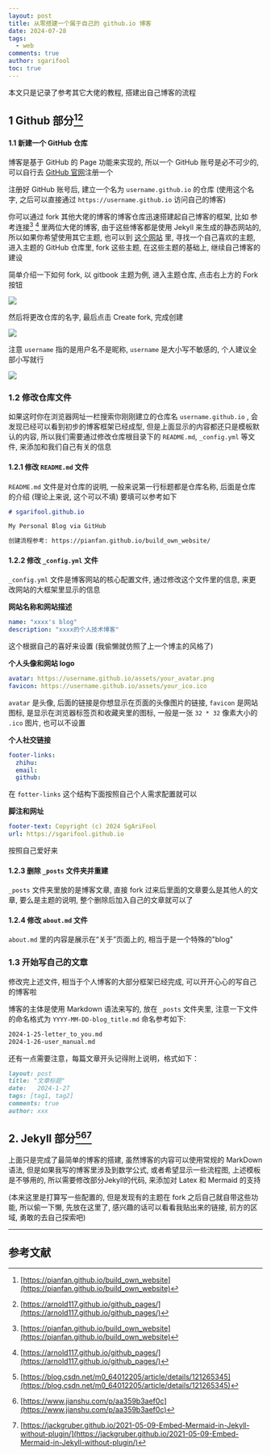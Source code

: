 ```yaml
---
layout: post
title: 从零搭建一个属于自己的 github.io 博客
date: 2024-07-28
tags:
  - web
comments: true
author: sgarifool
toc: true
---
```


本文只是记录了参考其它大佬的教程, 搭建出自己博客的流程

<!-- more -->

## 1 Github 部分[^1][^2]

#### 1.1 新建一个 GitHub 仓库

博客是基于 GitHub 的 Page 功能来实现的, 所以一个 GitHub 账号是必不可少的, 可以自行去 [GitHub 官网](https://github.com)注册一个

注册好 GitHub 账号后, 建立一个名为 `username.github.io` 的仓库 (使用这个名字, 之后可以直接通过 `https://username.github.io` 访问自己的博客)

你可以通过 fork 其他大佬的博客的博客仓库迅速搭建起自己博客的框架, 比如 参考连接[^1] [^2] 里两位大佬的博客, 由于这些博客都是使用 Jekyll 来生成的静态网站的, 所以如果你希望使用其它主题, 也可以到 [这个网站](http://jekyllthemes.org/) 里, 寻找一个自己喜欢的主题, 进入主题的 GitHub 仓库里, fork 这些主题, 在这些主题的基础上, 继续自己博客的建设

简单介绍一下如何 fork, 以 gitbook 主题为例, 进入主题仓库, 点击右上方的 Fork 按钮

![](../assets/img-2024-07-23-build_own_blog.png)

然后将更改仓库的名字, 最后点击 Create fork, 完成创建

![](../assets/img-2024-07-23-build_own_blog-1.png)

注意 `username` 指的是用户名不是昵称, `username` 是大小写不敏感的, 个人建议全部小写就行

![](../assets/img-2024-07-23-build_own_blog-2.png)

### 1.2 修改仓库文件

如果这时你在浏览器网址一栏搜索你刚刚建立的仓库名 `username.github.io` , 会发现已经可以看到初步的博客框架已经成型, 但是上面显示的内容都还只是模板默认的内容, 所以我们需要通过修改仓库根目录下的 `README.md`,  `_config.yml` 等文件, 来添加和我们自己有关的信息

#### 1.2.1 修改 `README.md` 文件

`README.md` 文件是对仓库的说明, 一般来说第一行标题都是仓库名称, 后面是仓库的介绍 (理论上来说, 这个可以不填) 要填可以参考如下

```markdown
# sgarifool.github.io

My Personal Blog via GitHub

创建流程参考: https://pianfan.github.io/build_own_website/
```

#### 1.2.2 修改 `_config.yml` 文件

`_config.yml` 文件是博客网站的核心配置文件, 通过修改这个文件里的信息, 来更改网站的大框架里显示的信息

**网站名称和网站描述**

```yml
name: "xxxx's blog"
description: "xxxx的个人技术博客"
```

这个根据自己的喜好来设置 (我偷懒就仿照了上一个博主的风格了) 

**个人头像和网站 logo**

```yml
avatar: https://username.github.io/assets/your_avatar.png
favicon: https://username.github.io/assets/your_ico.ico
```

`avatar` 是头像, 后面的链接是你想显示在页面的头像图片的链接, `favicon` 是网站图标, 是显示在浏览器标签页和收藏夹里的图标, 一般是一张 `32 * 32` 像素大小的 `.ico` 图片, 也可以不设置

**个人社交链接** 

```yml
footer-links:
  zhihu: 
  email:
  github: 
```

在 `fotter-links` 这个结构下面按照自己个人需求配置就可以

**脚注和网址**

```yml
footer-text: Copyright (c) 2024 SgAriFool
url: https://sgarifool.github.io
```

按照自己爱好来
#### 1.2.3 删除 `_posts` 文件夹并重建

`_posts` 文件夹里放的是博客文章, 直接 fork 过来后里面的文章要么是其他人的文章, 要么是主题的说明, 整个删除后加入自己的文章就可以了

#### 1.2.4 修改 `about.md` 文件

`about.md` 里的内容是展示在“关于”页面上的, 相当于是一个特殊的"blog"

### 1.3 开始写自己的文章

修改完上述文件, 相当于个人博客的大部分框架已经完成, 可以开开心心的写自己的博客啦

博客的主体是使用 Markdown 语法来写的, 放在 `_posts` 文件夹里, 注意一下文件的命名格式为 `YYYY-MM-DD-blog_title.md` 命名参考如下: 

```bash
2024-1-25-letter_to_you.md
2024-1-26-user_manual.md
```

还有一点需要注意，每篇文章开头记得附上说明，格式如下：

```markdown
layout: post
title: "文章标题"
date:   2024-1-27
tags: [tag1, tag2]
comments: true
author: xxx
```

## 2. Jekyll 部分[^3][^4][^5]

上面只是完成了最简单的博客的搭建, 虽然博客的内容可以使用常规的 MarkDown 语法, 但是如果我写的博客里涉及到数学公式, 或者希望显示一些流程图, 上述模板是不够用的, 所以需要修改部分Jekyll的代码, 来添加对 Latex 和 Mermaid 的支持

(本来这里是打算写一些配置的, 但是发现有的主题在 fork 之后自己就自带这些功能, 所以偷一下懒, 先放在这里了, 感兴趣的话可以看看我贴出来的链接, 前方的区域, 勇敢的去自己探索吧)

---

## 参考文献

[^1]: [https://pianfan.github.io/build_own_website](https://pianfan.github.io/build_own_website)

[^2]: [https://arnold117.github.io/github_pages/](https://arnold117.github.io/github_pages/)

[^3]: [https://blog.csdn.net/m0_64012205/article/details/121265345](https://blog.csdn.net/m0_64012205/article/details/121265345)

[^4]: [https://www.jianshu.com/p/aa359b3aef0c](https://www.jianshu.com/p/aa359b3aef0c)

[^5]: [https://jackgruber.github.io/2021-05-09-Embed-Mermaid-in-Jekyll-without-plugin/](https://jackgruber.github.io/2021-05-09-Embed-Mermaid-in-Jekyll-without-plugin/)

